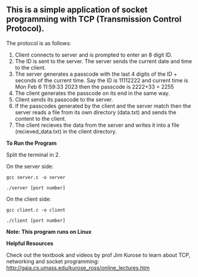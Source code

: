 ## This is a simple application of socket programming with TCP (Transmission Control Protocol). ##

The protocol is as follows:
1.  Client connects to server and is prompted to enter an 8 digit ID.
2.  The ID is sent to the server. The server sends the current date and time to the client.
3.  The server generates a passcode with the last 4 digits of the ID + seconds of the current time.
    Say the ID is 11112222 and current time is Mon Feb 6 11:59:33 2023 then the passcode is 2222+33 = 2255
4.  The client generates the passcode on its end in the same way.
5.  Client sends its passcode to the server.
6.  If the passcodes generated by the client and the server match then the server reads a file from its own directory (data.txt) and sends the content to the client.
7.  The client recieves the data from the server and writes it into a file (recieved_data.txt) in the client directory.


**To Run the Program**

Split the terminal in 2.

On the server side:

    gcc server.c -o server

    ./server [port number]

On the client side:

    gcc client.c -o client

    ./client [port number]
    
**Note: This program runs on Linux**

**Helpful Resources**

Check out the textbook and videos by prof Jim Kurose to learn about TCP, networking and socket programming:
http://gaia.cs.umass.edu/kurose_ross/online_lectures.htm
